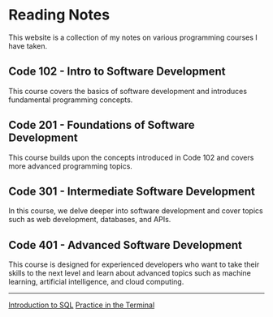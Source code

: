 # Reading Notes

This website is a collection of my notes on various programming courses I have taken.

## Code 102 - Intro to Software Development

This course covers the basics of software development and introduces fundamental programming concepts.

## Code 201 - Foundations of Software Development

This course builds upon the concepts introduced in Code 102 and covers more advanced programming topics.

## Code 301 - Intermediate Software Development

In this course, we delve deeper into software development and cover topics such as web development, databases, and APIs.

## Code 401 - Advanced Software Development

This course is designed for experienced developers who want to take their skills to the next level and learn about advanced topics such as machine learning, artificial intelligence, and cloud computing.

---

[Introduction to SQL](Introduction_to_SQL.md)
[Practice in the Terminal](/Practice_in_the_Terminal.md)


